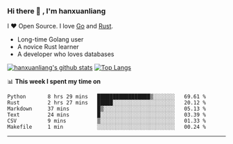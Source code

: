 ### Hi there 👋 , I'm hanxuanliang

<!--
**hanxuanliang/hanxuanliang** is a ✨ _special_ ✨ repository because its `README.md` (this file) appears on your GitHub profile.

Here are some ideas to get you started:

- 🔭 I’m currently working on ...
- 🌱 I’m currently learning ...
- 👯 I’m looking to collaborate on ...
- 🤔 I’m looking for help with ...
- 💬 Ask me about ...
- 📫 How to reach me: ...
- 😄 Pronouns: ...
- ⚡ Fun fact: ...
-->
I ❤ Open Source. I love [Go](https://golang.org) and [Rust](https://www.rust-lang.org/zh-CN/).

* Long-time Golang user
* A novice Rust learner
* A developer who loves databases

[![hanxuanliang's github stats](https://github-readme-stats.vercel.app/api/top-langs/?username=hanxuanliang&hide=html)](https://github.com/anuraghazra/github-readme-stats)
[![Top Langs](https://github-readme-stats.vercel.app/api?username=hanxuanliang&show_icons=true&count_private=true&line_height=40)](https://github.com/anuraghazra/github-readme-stats)

📊 **This week I spent my time on**
<!--START_SECTION:waka-->

```text
Python       8 hrs 29 mins   █████████████████▒░░░░░░░   69.61 %
Rust         2 hrs 27 mins   █████░░░░░░░░░░░░░░░░░░░░   20.12 %
Markdown     37 mins         █▒░░░░░░░░░░░░░░░░░░░░░░░   05.13 %
Text         24 mins         █░░░░░░░░░░░░░░░░░░░░░░░░   03.39 %
CSV          9 mins          ▒░░░░░░░░░░░░░░░░░░░░░░░░   01.33 %
Makefile     1 min           ░░░░░░░░░░░░░░░░░░░░░░░░░   00.24 %
```

<!--END_SECTION:waka-->

***
